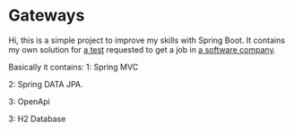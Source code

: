 # Gateways
Hi, this is a simple project to improve my skills with Spring Boot.
It contains my own solution for [a test](TEST.md) requested to get a job in [a software company](https://www.musala.com/).

Basically it contains: 
1: Spring MVC

2: Spring DATA JPA.

3: OpenApi

3: H2 Database
